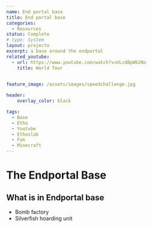 ```yaml
---
name: End portal base
title: End portal base
categories:
  - Resources
status: Complete
# type: System
layout: projecto
excerpt: a base around the endportal
related_youtube:
  - url: https://www.youtube.com/watch?v=ULcdBpWb2No
    title: World Tour

  
feature_image: /assets/images/speedchallenge.jpg

header: 
    overlay_color: black

tags:
  - Base
  - Etho
  - Youtube
  - Ethoslab
  - Fan
  - Minecraft
---
```

# The Endportal Base


## What is in Endportal base
* Bomb factory
* Silverfish hoarding unit
